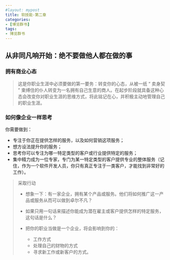 ```yaml
---
#layout: mypost
title: 软技能-第二章
categories:
- [博览群书]
tags:
- 博览群书
---
```


## 从非同凡响开始：绝不要做他人都在做的事

### 拥有商业心态

> 这是你职业生涯中必须要做的第一要务：转变你的心态，从被一纸 “ 卖身契 ” 束缚住的仆人转变为一名拥有自己生意的商人。在起步阶段就具备这种心态会改变你对职业生涯的思维方式，将此铭记在心，并积极主动地管理自己的职业生涯。

### 如何像企业一样思考

你需要做到：

* 专注于你正在提供怎样的服务，以及如何营销这项服务；
* 想方设法提升你的服务；
* 思考你可以专注为哪一特定类型的客户或行业提供特定的服务；
* 集中精力成为一位专家，专门为某一特定类型的客户提供专业的整体服务（记住，作为一个软件开发人员，你只有真正专注于一类客户，才能找到非常好的工作）。

> 采取行动
>
> * 想象一下：有一家企业，拥有某个产品或服务。他们将如何推广这一产品或服务从而可以做到卓尔不凡？
>
> * 如果只用一句话来描述你能成为潜在雇主或客户提供怎样的特定服务，这句话是什么？
>
> * 把你的职业当做是一个企业，将会影响到你的：
>   * 工作方式
>   * 处理自己的财物的方式
>   * 寻求新工作或新客户的方式。
